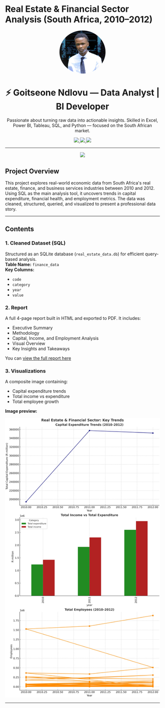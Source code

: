 # Real Estate & Financial Sector Analysis (South Africa, 2010–2012)


<!-- Profile Header -->
<p align="center">
  <img src="profile.jpg" width="150" style="border-radius: 50%;" alt="Goitseone Ndlovu"/>
</p>

<h1 align="center">⚡ Goitseone Ndlovu — Data Analyst | BI Developer</h1>

<p align="center">
  Passionate about turning raw data into actionable insights.  
  Skilled in Excel, Power BI, Tableau, SQL, and Python — focused on the South African market.
</p>

<p align="center">
  <a href="https://goitsee07.github.io/real-estate-sql-analysis/">
    <img src="https://img.shields.io/badge/Portfolio-Visit-blue?style=for-the-badge&logo=githubpages" />
  </a>
  <a href="https://www.linkedin.com/in/goitseendlovu">
    <img src="https://img.shields.io/badge/LinkedIn-Goitseone-blue?style=for-the-badge&logo=linkedin" />
  </a>
  <a href="mailto:goitsee07@gmail.com">
    <img src="https://img.shields.io/badge/Email-Goitsee07@gmail.com-red?style=for-the-badge&logo=gmail" />
  </a>
</p>

---

<p align="center">
  <img src="https://readme-typing-svg.herokuapp.com?font=Fira+Code&size=25&duration=3000&pause=1000&color=1E90FF&center=true&vCenter=true&width=500&height=60&lines=We+can+code+this!;We+can+analyze+this!;We+can+visualize+this!" />
</p>


## Project Overview

This project explores real-world economic data from South Africa's real estate, finance, and business services industries between 2010 and 2012. Using SQL as the main analysis tool, it uncovers trends in capital expenditure, financial health, and employment metrics. The data was cleaned, structured, queried, and visualized to present a professional data story.

---
## Contents

### 1. Cleaned Dataset (SQL)
Structured as an SQLite database (`real_estate_data.db`) for efficient query-based analysis.  
**Table Name:** `finance_data`  
**Key Columns:**  
- `code`  
- `category`  
- `year`  
- `value`

### 2. Report

A full 4-page report built in HTML and exported to PDF. It includes:
- Executive Summary  
- Methodology  
- Capital, Income, and Employment Analysis  
- Visual Overview  
- Key Insights and Takeaways  

You can [view the full report here](report.pdf) 

### 3. Visualizations

A composite image containing:
- Capital expenditure trends  
- Total income vs expenditure  
- Total employee growth

**Image preview:**

![Financial Trends](visuals/final_sql_project_visuals.jpg)

---

